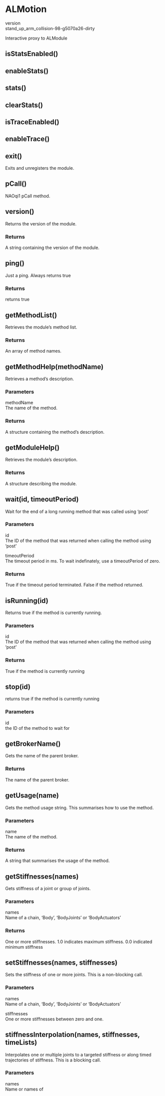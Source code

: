 ALMotion
========

version  
stand\_up\_arm\_collision-98-g5070a26-dirty

Interactive proxy to ALModule

isStatsEnabled()
----------------

enableStats()
-------------

stats()
-------

clearStats()
------------

isTraceEnabled()
----------------

enableTrace()
-------------

exit()
------

Exits and unregisters the module.

pCall()
-------

NAOqi1 pCall method.

version()
---------

Returns the version of the module.

### Returns

A string containing the version of the module.

ping()
------

Just a ping. Always returns true

### Returns

returns true

getMethodList()
---------------

Retrieves the module’s method list.

### Returns

An array of method names.

getMethodHelp(methodName)
-------------------------

Retrieves a method’s description.

### Parameters

methodName  
The name of the method.

### Returns

A structure containing the method’s description.

getModuleHelp()
---------------

Retrieves the module’s description.

### Returns

A structure describing the module.

wait(id, timeoutPeriod)
-----------------------

Wait for the end of a long running method that was called using ‘post’

### Parameters

id  
The ID of the method that was returned when calling the method using ‘post’

timeoutPeriod  
The timeout period in ms. To wait indefinately, use a timeoutPeriod of zero.

### Returns

True if the timeout period terminated. False if the method returned.

isRunning(id)
-------------

Returns true if the method is currently running.

### Parameters

id  
The ID of the method that was returned when calling the method using ‘post’

### Returns

True if the method is currently running

stop(id)
--------

returns true if the method is currently running

### Parameters

id  
the ID of the method to wait for

getBrokerName()
---------------

Gets the name of the parent broker.

### Returns

The name of the parent broker.

getUsage(name)
--------------

Gets the method usage string. This summarises how to use the method.

### Parameters

name  
The name of the method.

### Returns

A string that summarises the usage of the method.

getStiffnesses(names)
---------------------

Gets stiffness of a joint or group of joints.

### Parameters

names  
Name of a chain, ‘Body’, ‘BodyJoints’ or ‘BodyActuators’

### Returns

One or more stiffnesses. 1.0 indicates maximum stiffness. 0.0 indicated minimum stiffness

setStiffnesses(names, stiffnesses)
----------------------------------

Sets the stiffness of one or more joints. This is a non-blocking call.

### Parameters

names  
Name of a chain, ‘Body’, ‘BodyJoints’ or ‘BodyActuators’

stiffnesses  
One or more stiffnesses between zero and one.

stiffnessInterpolation(names, stiffnesses, timeLists)
-----------------------------------------------------

Interpolates one or multiple joints to a targeted stiffness or along timed trajectories of stiffness. This is a blocking call.

### Parameters

names  
Name or names of
